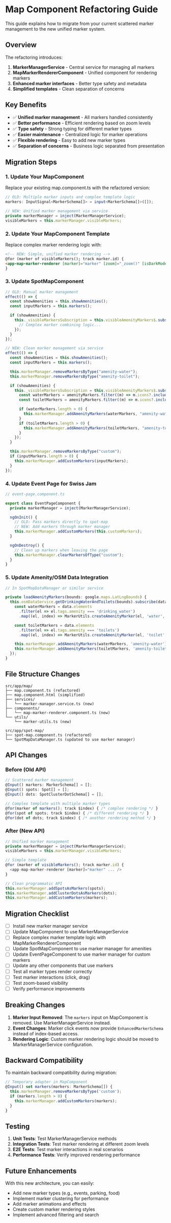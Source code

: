 # Map Component Refactoring Guide

This guide explains how to migrate from your current scattered marker management to the new unified marker system.

## Overview

The refactoring introduces:

1. **MarkerManagerService** - Central service for managing all markers
2. **MapMarkerRendererComponent** - Unified component for rendering markers
3. **Enhanced marker interfaces** - Better type safety and metadata
4. **Simplified templates** - Clean separation of concerns

## Key Benefits

- ✅ **Unified marker management** - All markers handled consistently
- ✅ **Better performance** - Efficient rendering based on zoom levels
- ✅ **Type safety** - Strong typing for different marker types
- ✅ **Easier maintenance** - Centralized logic for marker operations
- ✅ **Flexible rendering** - Easy to add new marker types
- ✅ **Separation of concerns** - Business logic separated from presentation

## Migration Steps

### 1. Update Your MapComponent

Replace your existing map.component.ts with the refactored version:

```typescript
// OLD: Multiple marker inputs and complex template logic
markers: InputSignal<MarkerSchema[]> = input<MarkerSchema[]>([]);

// NEW: Unified marker management via service
private markerManager = inject(MarkerManagerService);
visibleMarkers = this.markerManager.visibleMarkers;
```

### 2. Update Your MapComponent Template

Replace complex marker rendering logic with:

```html
<!-- NEW: Simple, unified marker rendering -->
@for (marker of visibleMarkers(); track marker.id) {
<app-map-marker-renderer [marker]="marker" [zoom]="_zoom()" [isDarkMode]="isDarkMode()" (markerClick)="onMarkerClick({marker: marker, index: $index})" (markerDragEnd)="onMarkerDragEnd($event)"></app-map-marker-renderer>
}
```

### 3. Update SpotMapComponent

```typescript
// OLD: Manual marker management
effect(() => {
  const showAmenities = this.showAmenities();
  const inputMarkers = this.markers();

  if (showAmenities) {
    this._visibleMarkersSubscription = this.visibleAmenityMarkers$.subscribe((markers) => {
      // Complex marker combining logic...
    });
  }
});

// NEW: Clean marker management via service
effect(() => {
  const showAmenities = this.showAmenities();
  const inputMarkers = this.markers();

  this.markerManager.removeMarkersByType("amenity-water");
  this.markerManager.removeMarkersByType("amenity-toilet");

  if (showAmenities) {
    this._visibleMarkersSubscription = this.visibleAmenityMarkers$.subscribe((amenityMarkers) => {
      const waterMarkers = amenityMarkers.filter((m) => m.icons?.includes("water_full"));
      const toiletMarkers = amenityMarkers.filter((m) => m.icons?.includes("wc"));

      if (waterMarkers.length > 0) {
        this.markerManager.addAmenityMarkers(waterMarkers, "amenity-water");
      }
      if (toiletMarkers.length > 0) {
        this.markerManager.addAmenityMarkers(toiletMarkers, "amenity-toilet");
      }
    });
  }

  this.markerManager.removeMarkersByType("custom");
  if (inputMarkers.length > 0) {
    this.markerManager.addCustomMarkers(inputMarkers);
  }
});
```

### 4. Update Event Page for Swiss Jam

```typescript
// event-page.component.ts

export class EventPageComponent {
  private markerManager = inject(MarkerManagerService);

  ngOnInit() {
    // OLD: Pass markers directly to spot-map
    // NEW: Add markers through marker manager
    this.markerManager.addCustomMarkers(this.customMarkers);
  }

  ngOnDestroy() {
    // Clean up markers when leaving the page
    this.markerManager.clearMarkersOfType("custom");
  }
}
```

### 5. Update Amenity/OSM Data Integration

```typescript
// In SpotMapDataManager or similar service

private loadAmenityMarkers(bounds: google.maps.LatLngBounds) {
  this.osmDataService.getDrinkingWaterAndToilets(bounds).subscribe(data => {
    const waterMarkers = data.elements
      .filter(el => el.tags.amenity === 'drinking_water')
      .map((el, index) => MarkerUtils.createAmenityMarker(el, 'water', index));

    const toiletMarkers = data.elements
      .filter(el => el.tags.amenity === 'toilets')
      .map((el, index) => MarkerUtils.createAmenityMarker(el, 'toilet', index));

    this.markerManager.addAmenityMarkers(waterMarkers, 'amenity-water');
    this.markerManager.addAmenityMarkers(toiletMarkers, 'amenity-toilet');
  });
}
```

## File Structure Changes

```
src/app/map/
├── map.component.ts (refactored)
├── map.component.html (simplified)
├── services/
│   └── marker-manager.service.ts (new)
├── components/
│   └── map-marker-renderer.component.ts (new)
└── utils/
    └── marker-utils.ts (new)

src/app/spot-map/
├── spot-map.component.ts (refactored)
└── SpotMapDataManager.ts (updated to use marker manager)
```

## API Changes

### Before (Old API)

```typescript
// Scattered marker management
@Input() markers: MarkerSchema[] = [];
@Input() spots: Spot[] = [];
@Input() dots: SpotClusterDotSchema[] = [];

// Complex template with multiple marker types
@for(marker of markers(); track $index) { /* complex rendering */ }
@for(spot of spots; track $index) { /* different rendering */ }
@for(dot of dots; track $index) { /* another rendering method */ }
```

### After (New API)

```typescript
// Unified marker management
private markerManager = inject(MarkerManagerService);
visibleMarkers = this.markerManager.visibleMarkers;

// Simple template
@for (marker of visibleMarkers(); track marker.id) {
  <app-map-marker-renderer [marker]="marker" ... />
}

// Clean programmatic API
this.markerManager.addSpotsAsMarkers(spots);
this.markerManager.addClusterDotsAsMarkers(dots);
this.markerManager.addCustomMarkers(markers);
```

## Migration Checklist

- [ ] Install new marker manager service
- [ ] Update MapComponent to use MarkerManagerService
- [ ] Replace complex marker template logic with MapMarkerRendererComponent
- [ ] Update SpotMapComponent to use marker manager for amenities
- [ ] Update EventPageComponent to use marker manager for custom markers
- [ ] Update any other components that use markers
- [ ] Test all marker types render correctly
- [ ] Test marker interactions (click, drag)
- [ ] Test zoom-based visibility
- [ ] Verify performance improvements

## Breaking Changes

1. **Marker Input Removed**: The `markers` input on MapComponent is removed. Use MarkerManagerService instead.
2. **Event Changes**: Marker click events now provide `EnhancedMarkerSchema` instead of index-based access.
3. **Rendering Logic**: Custom marker rendering logic should be moved to MarkerManagerService configuration.

## Backward Compatibility

To maintain backward compatibility during migration:

```typescript
// Temporary adapter in MapComponent
@Input() set markers(markers: MarkerSchema[]) {
  this.markerManager.removeMarkersByType('custom');
  if (markers.length > 0) {
    this.markerManager.addCustomMarkers(markers);
  }
}
```

## Testing

1. **Unit Tests**: Test MarkerManagerService methods
2. **Integration Tests**: Test marker rendering at different zoom levels
3. **E2E Tests**: Test marker interactions in real scenarios
4. **Performance Tests**: Verify improved rendering performance

## Future Enhancements

With this new architecture, you can easily:

- Add new marker types (e.g., events, parking, food)
- Implement marker clustering for performance
- Add marker animations and effects
- Create custom marker rendering styles
- Implement advanced filtering and search
